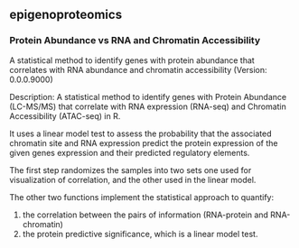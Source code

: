## epigenoproteomics

### Protein Abundance vs RNA and Chromatin Accessibility

A statistical method to identify genes with protein abundance that correlates with RNA abundance and chromatin accessibility (Version: 0.0.0.9000)

Description: 
A statistical method to identify genes with Protein Abundance (LC-MS/MS) that correlate with RNA expression (RNA-seq) and Chromatin Accessibility (ATAC-seq) in R. 

It uses a linear model test to assess the probability that the associated chromatin site and RNA expression predict the protein expression 
of the given genes expression and their predicted regulatory elements. 

The first step randomizes the samples into two sets one used for visualization of correlation, and the other used in the linear model. 

The other two functions implement the statistical approach to quantify: 
1) the correlation between the pairs of information (RNA-protein and RNA-chromatin) 
2) the protein predictive significance, which is a linear model test.

